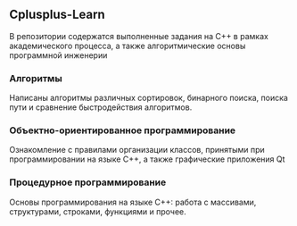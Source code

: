 ## Cplusplus-Learn
В репозитории содержатся выполненные задания на C++ в рамках академического процесса, а также алгоритмические основы программной инженерии

### Алгоритмы
Написаны алгоритмы различных сортировок, бинарного поиска, поиска пути и сравнение быстродействия алгоритмов.

### Объектно-ориентированное программирование
Ознакомление с правилами организации классов, принятыми при программировании на языке C++, а также графические приложения Qt

### Процедурное программирование
Основы программирования на языке C++: работа с массивами, структурами, строками, функциями и прочее.
